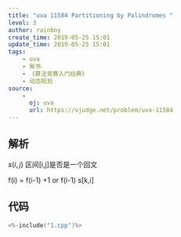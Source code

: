 ```yaml
---
title: "uva 11584 Partitioning by Palindromes "
level: 3
author: rainboy
create_time: 2019-05-25 15:01
update_time: 2019-05-25 15:01
tags:
    - uva
    - 紫书
    - 《算法竞赛入门经典》
    - 动态规划
source:
    - 
      oj: uva
      url: https://vjudge.net/problem/uva-11584
---
```


## 解析


$s(i,j)$ 区间[i,j]是否是一个回文

f(i) = f(i-1) +1 or f(i-1) s[k,i]

## 代码

```c
<%-include("1.cpp")%>
```


